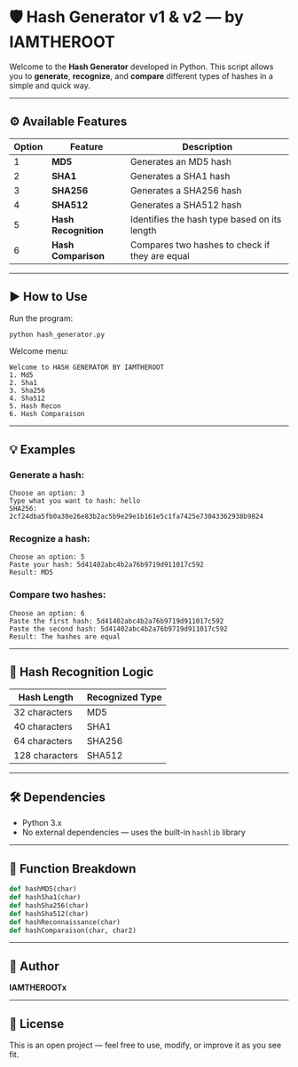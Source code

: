 # 🛡️ Hash Generator v1 & v2 — by IAMTHEROOT

Welcome to the **Hash Generator** developed in Python. This script allows you to **generate**, **recognize**, and **compare** different types of hashes in a simple and quick way.

---

## ⚙️ Available Features

| Option | Feature                         | Description |
|--------|---------------------------------|-------------|
| 1      | **MD5**                         | Generates an MD5 hash |
| 2      | **SHA1**                        | Generates a SHA1 hash |
| 3      | **SHA256**                      | Generates a SHA256 hash |
| 4      | **SHA512**                      | Generates a SHA512 hash |
| 5      | **Hash Recognition**            | Identifies the hash type based on its length |
| 6      | **Hash Comparison**             | Compares two hashes to check if they are equal |

---

## ▶️ How to Use

Run the program:

```bash
python hash_generator.py
```

Welcome menu:

```text
Welcome to HASH GENERATOR BY IAMTHEROOT
1. Md5
2. Sha1
3. Sha256
4. Sha512
5. Hash Recon
6. Hash Comparaison
```

---

## 💡 Examples

### Generate a hash:

```text
Choose an option: 3
Type what you want to hash: hello
SHA256: 2cf24dba5fb0a30e26e83b2ac5b9e29e1b161e5c1fa7425e73043362938b9824
```

### Recognize a hash:

```text
Choose an option: 5
Paste your hash: 5d41402abc4b2a76b9719d911017c592
Result: MD5
```

### Compare two hashes:

```text
Choose an option: 6
Paste the first hash: 5d41402abc4b2a76b9719d911017c592
Paste the second hash: 5d41402abc4b2a76b9719d911017c592
Result: The hashes are equal
```

---

## 🧠 Hash Recognition Logic

| Hash Length | Recognized Type |
|-------------|-----------------|
| 32 characters | MD5            |
| 40 characters | SHA1           |
| 64 characters | SHA256         |
| 128 characters | SHA512         |

---

## 🛠️ Dependencies

- Python 3.x
- No external dependencies — uses the built-in `hashlib` library

---

## 🧩 Function Breakdown

```python
def hashMD5(char)
def hashSha1(char)
def hashSha256(char)
def hashSha512(char)
def hashReconnaissance(char)
def hashComparaison(char, char2)
```

---

## 👤 Author

**IAMTHEROOTx**

---

## 📝 License

This is an open project — feel free to use, modify, or improve it as you see fit.
